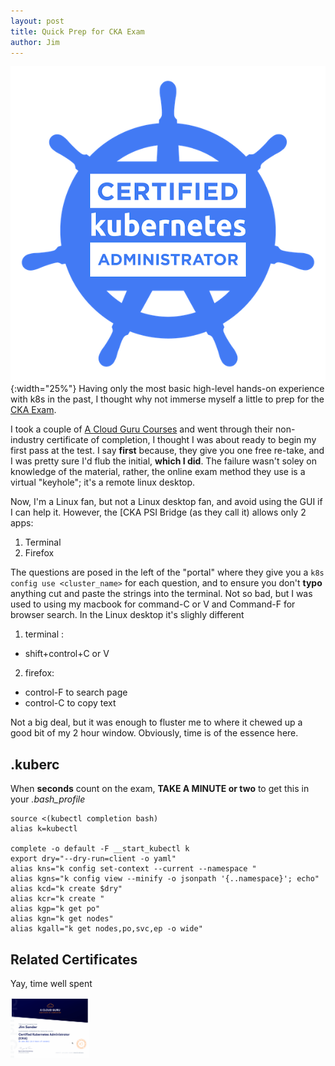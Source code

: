 ```yaml
---
layout: post
title: Quick Prep for CKA Exam
author: Jim
---
```

![CKA Cert](/assets/img/cka-certified-kubernetes-administrator.png){:width="25%"}
Having only the most basic high-level hands-on experience with k8s in the past, I thought why not immerse myself a little to prep for the [CKA Exam](https://training.linuxfoundation.org/certification/certified-kubernetes-administrator-cka/). 

I took a couple of [A Cloud Guru Courses](https://acloudguru.com/) and went through their non-industry certificate of completion, I thought I was about ready to begin my first pass at the test.  I say **first** because, they give you one free re-take, and I was pretty sure I'd flub the initial, **which I did**.   The failure wasn't soley on knowledge of the material, rather, the online exam method they use is a virtual "keyhole"; it's a remote linux desktop.  

Now, I'm a Linux fan, but not a Linux desktop fan, and avoid using the GUI if I can help it. However, the 
[CKA PSI Bridge (as they call it) allows only 2 apps:
1. Terminal
2. Firefox

The questions are posed in the left of the "portal" where they give you a `k8s config use <cluster_name>` for each question, and to ensure you don't **typo** anything cut and paste the strings into the terminal.   Not so bad, but I was used to using my macbook for command-C or V and Command-F for browser search.   In the Linux desktop it's slighly different

1. terminal : 
 - shift+control+C or V
2. firefox: 
 - control-F to search page
 - control-C to copy text

Not a big deal, but it was enough to fluster me to where it chewed up a good bit of my 2 hour window.  Obviously, time is of the essence here.

## .kuberc
When **seconds** count on the exam, **TAKE A MINUTE or two** to get this in your _.bash_profile_

```
source <(kubectl completion bash)
alias k=kubectl

complete -o default -F __start_kubectl k
export dry="--dry-run=client -o yaml"
alias kns="k config set-context --current --namespace "
alias kgns="k config view --minify -o jsonpath '{..namespace}'; echo"
alias kcd="k create $dry"
alias kcr="k create "
alias kgp="k get po"
alias kgn="k get nodes"
alias kgall="k get nodes,po,svc,ep -o wide"
```
## Related Certificates
Yay, time well spent
<div>
<div valign="center">
<div data-iframe-width="150" data-iframe-height="270" data-share-badge-id="3fc3093f-105c-4df0-8a71-98a528a3d585" data-share-badge-host="https://www.credly.com"></div><script type="text/javascript" async src="//cdn.credly.com/assets/utilities/embed.js"></script> 
</div>
<div valign="center"><a href="https://verify.acloud.guru/D04D22AD8A66"><img height="25%" width="25%" border=0 src="/assets/img/CKA-ACloudGuru.png"></a></div>
</div>

